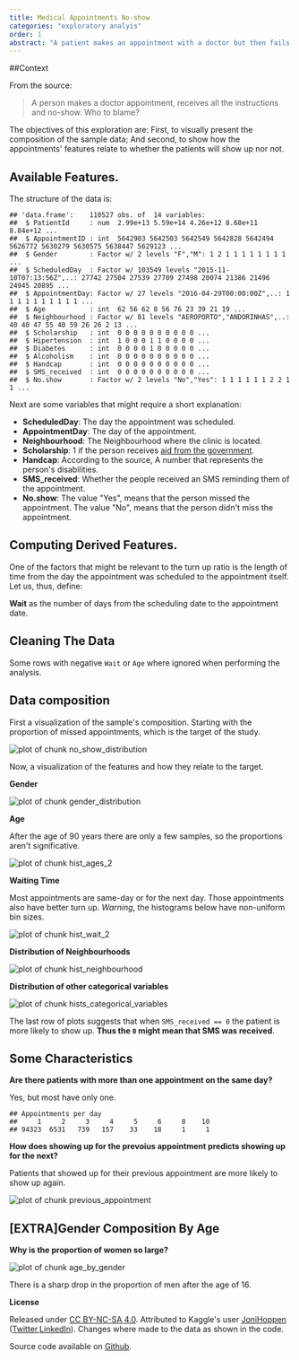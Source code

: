 ```yaml
---
title: Medical Appointments No-show
categories: "exploratory analyis"
order: 1
abstract: "A patient makes an appointment with a doctor but then fails to show up. A visual exploration."
---
```


##Context

From the source:

> A person makes a doctor appointment, receives all the instructions and
> no-show. Who to blame? 

The objectives of this exploration are:
First, to visually present the composition of the sample data;
And second, to show how the appointments' features relate to whether the
patients will show up nor not.






## Available Features.

The structure of the data is:


~~~
## 'data.frame':	110527 obs. of  14 variables:
##  $ PatientId     : num  2.99e+13 5.59e+14 4.26e+12 8.68e+11 8.84e+12 ...
##  $ AppointmentID : int  5642903 5642503 5642549 5642828 5642494 5626772 5630279 5630575 5638447 5629123 ...
##  $ Gender        : Factor w/ 2 levels "F","M": 1 2 1 1 1 1 1 1 1 1 ...
##  $ ScheduledDay  : Factor w/ 103549 levels "2015-11-10T07:13:56Z",..: 27742 27504 27539 27709 27498 20074 21386 21496 24945 20895 ...
##  $ AppointmentDay: Factor w/ 27 levels "2016-04-29T00:00:00Z",..: 1 1 1 1 1 1 1 1 1 1 ...
##  $ Age           : int  62 56 62 8 56 76 23 39 21 19 ...
##  $ Neighbourhood : Factor w/ 81 levels "AEROPORTO","ANDORINHAS",..: 40 40 47 55 40 59 26 26 2 13 ...
##  $ Scholarship   : int  0 0 0 0 0 0 0 0 0 0 ...
##  $ Hipertension  : int  1 0 0 0 1 1 0 0 0 0 ...
##  $ Diabetes      : int  0 0 0 0 1 0 0 0 0 0 ...
##  $ Alcoholism    : int  0 0 0 0 0 0 0 0 0 0 ...
##  $ Handcap       : int  0 0 0 0 0 0 0 0 0 0 ...
##  $ SMS_received  : int  0 0 0 0 0 0 0 0 0 0 ...
##  $ No.show       : Factor w/ 2 levels "No","Yes": 1 1 1 1 1 1 2 2 1 1 ...
~~~

Next are some variables that might require a short explanation:

* **ScheduledDay**: The day the appointment was scheduled.
* **AppointmentDay**: The day of the appointment.
* **Neighbourhood**: The Neighbourhood where the clinic is located.
* **Scholarship**: 1 if the person receives
  [aid from the government](https://en.wikipedia.org/wiki/Bolsa_Fam%C3%ADlia).
* **Handcap**: According to the source, A number that represents the person's
  disabilities.
* **SMS_received**: Whether the people received an SMS reminding them of the
  appointment. 
* **No.show**: The value "Yes", means that the person missed the appointment.
  The value "No", means that the person didn't miss the appointment.

## Computing Derived Features.

One of the factors that might be relevant to the turn up ratio is the
length of time from the day the appointment was scheduled to the appointment
itself. Let us, thus, define:

**Wait** as the number of days from the scheduling date to the appointment date.



## Cleaning The Data

Some rows with negative `Wait` or `Age` where ignored when performing the
analysis.



## Data composition

First a visualization of the sample's composition. Starting with the proportion
of missed appointments, which is the target of the study.

![plot of chunk no_show_distribution](figure/no_show_distribution-1.svg)

Now, a visualization of the features and how they relate to the target.

**Gender**

![plot of chunk gender_distribution](figure/gender_distribution-1.svg)

**Age**

After the age of 90 years there are only a few samples, so the proportions aren't
significative.


![plot of chunk hist_ages_2](figure/hist_ages_2-1.svg)

**Waiting Time**

Most appointments are same-day or for the next day. Those
appointments also have better turn up. *Warning*, the histograms below have
non-uniform bin sizes.



![plot of chunk hist_wait_2](figure/hist_wait_2-1.svg)

**Distribution of Neighbourhoods**

![plot of chunk hist_neighbourhood](figure/hist_neighbourhood-1.svg)

**Distribution of other categorical variables**

![plot of chunk hists_categorical_variables](figure/hists_categorical_variables-1.svg)


The last row of plots suggests that when `SMS_received == 0` the patient is more
likely to show up. **Thus the `0` might mean that SMS was received**.

## Some Characteristics

**Are there patients with more than one appointment on the same day?**

Yes, but most have only one.


~~~
## Appointments per day
##     1     2     3     4     5     6     8    10 
## 94323  6531   739   157    33    18     1     1
~~~

**How does showing up for the prevoius appointment predicts showing up for the
next?**

Patients that showed up for their previous appointment are more
likely to show up again.

![plot of chunk previous_appointment](figure/previous_appointment-1.svg)

## [EXTRA]Gender Composition By Age

**Why is the proportion of women so large?**

![plot of chunk age_by_gender](figure/age_by_gender-1.svg)

There is a sharp drop in the proportion of men after the age of 16.

**License**

Released under [CC BY-NC-SA 4.0](https://creativecommons.org/licenses/by-nc-sa/4.0/).
Attributed to Kaggle's user [JoniHoppen](https://www.kaggle.com/joniarroba)
([Twitter](https://twitter.com/jonihoppen),[LinkedIn](https://www.linkedin.com/in/joniarroba/)).
Changes where made to the data as shown in the code.

Source code available on
[Github](https://github.com/argent0/medical-appointment-no-show).
